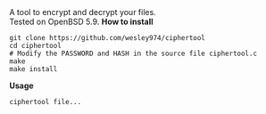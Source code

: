 <html>

<head>
A tool to encrypt and decrypt your files.<br>
Tested on OpenBSD 5.9.
</head>

<body>
<b>How to install</b>
<pre><code>git clone https://github.com/wesley974/ciphertool
cd ciphertool
# Modify the PASSWORD and HASH in the source file ciphertool.c
make
make install</code></pre>
<b>Usage</b>
<pre><code>ciphertool file...</code></pre>
</body>
</html>

